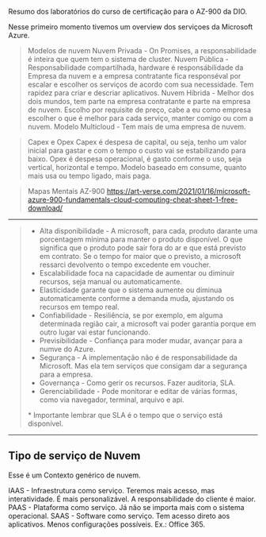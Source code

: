 Resumo dos laboratórios do curso de certificação para o AZ-900 da DIO.

Nesse primeiro momento tivemos um overview dos serviçoes da Microsoft Azure.

> Modelos de nuvem
Nuvem Privada - On Promises, a responsabilidade é inteira que quem tem o sistema de cluster.
Nuvem Pública - Responsabilidade compartilhada, hardware é responsábilidade da Empresa da nuvem e a empresa contratante fica responséval por escalar e escolher os serviços de acordo com sua necessidade. Tem rapidez para criar e descriar aplicativos.
Nuvem Híbrida - Melhor dos dois mundos, tem parte na empresa contratante e parte na empresa de nuvem. Escolho por requisite de preço, cabe a eu como empresa escolher o que é melhor para cada serviço, manter comigo ou com a nuvem.
Modelo Multicloud - Tem mais de uma empresa de nuvem.

> Capex e Opex
Capex é despesa de capital, ou seja, tenho um valor inicial para gastar e com o tempo o custo vai se estabilizando para baixo.
Opex é despesa operacional, é gasto conforme o uso, seja vertical, horizontal e tempo. Modelo baseado em consume, quanto mais usa ou tempo ligado, mais paga.

> Mapas Mentais AZ-900
https://art-verse.com/2021/01/16/microsoft-azure-900-fundamentals-cloud-computing-cheat-sheet-1-free-download/

---

> * Alta disponibilidade - A microsoft, para cada, produto darante uma porcentagem mínima para manter o produto disponível. O que significa que o produto pode sair fora do ar e que está previsto em contrato. Se o tempo for maior que o previsto, a microsoft ressarci devolvento o tempo excedente em voucher.  
> * Escalabilidade foca na capacidade de aumentar ou diminuir recursos, seja manual ou automaticamente.  
> * Elasticidade garante que o sistema aumente ou diminua automaticamente conforme a demanda muda, ajustando os recursos em tempo real.  
> * Confiabilidade - Resiliência, se por exemplo, em alguma determinada região cair, a microsoft vai poder garantia porque em outro lugar vai estar funcionando.  
> * Previsibilidade - Confiança para moder mudar, avançar para a numve do Azure.  
> * Segurança - A implementação não é de responsabilidade da Microsoft. Mas ela tem serviços que consigam dar a segurança para a empresa.
> * Governança - Como gerir os recursos. Fazer auditoria, SLA.
> * Gerenciabilidade - Pode monitorar e editar de várias formas, como via navegador, terminal, arquivo e api.  
> 
> \* Importante lembrar que SLA é o tempo que o serviço está disponível.

---

## Tipo de serviço de Nuvem
Esse é um Contexto genérico de nuvem.

IAAS - Infraestrutura como serviço. Teremos mais acesso, mas interatividade. É mais personalizável. A responsabilidade do cliente é maior.  
PAAS - Plataforma como serviço. Já não se importa mais com o sistema operacional.
SAAS - Software como serviço. Tem acesso direto aos aplicativos. Menos configurações possíveis.
Ex.: Office 365.

